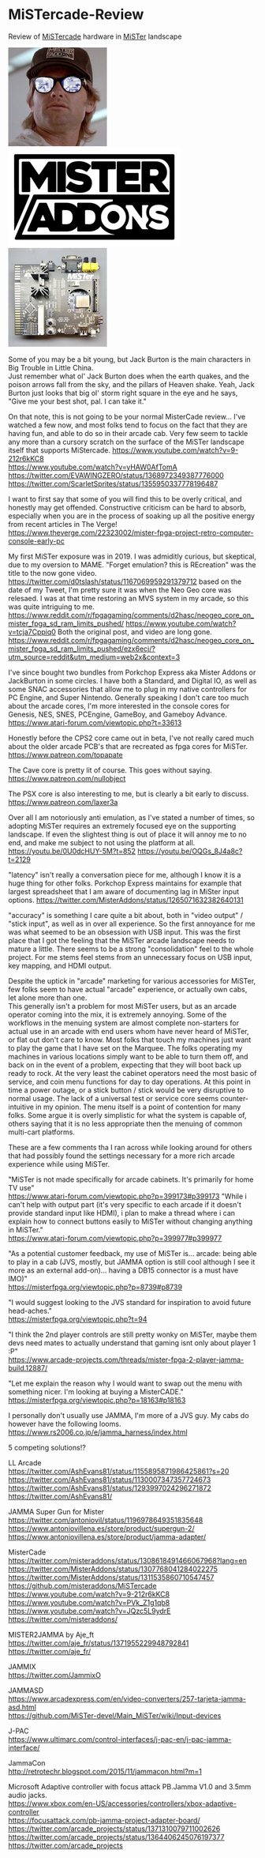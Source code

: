 # MiSTercade-Review
Review of [MiSTercade](https://misteraddons.com/products/mistercade) hardware in [MiSTer](https://github.com/MiSTer-devel/Main_MiSTer/wiki) landscape

[![Big trouble, little china](https://github.com/MAVProxyUser/MiSTercade-Review/blob/main/porkchopexpress.jpg)](https://www.imdb.com/title/tt0090728/characters/nm0000621)
[![Mister Addons](https://github.com/MAVProxyUser/MiSTercade-Review/blob/main/misteraddons.png)](https://misteraddons.com)
[![Mistercade](https://github.com/MAVProxyUser/MiSTercade-Review/blob/main/mistercade.jpg)](https://github.com/misteraddons/MiSTercade)<br>

Some of you may be a bit young, but Jack Burton is the main characters in Big Trouble in Little China.<br>
Just remember what ol' Jack Burton does when the earth quakes, and the poison arrows fall from the sky, and the pillars of Heaven shake. Yeah, Jack Burton just looks that big ol' storm right square in the eye and he says, "Give me your best shot, pal. I can take it."<br>

On that note, this is not going to be your normal MisterCade review... I've watched a few now, and most folks tend to focus on the fact that they are having fun, and able to do so in their 
arcade cab. Very few seem to tackle any more than a cursory scratch on the surface of the MiSTer landscape itself that supports MiStercade. 
https://www.youtube.com/watch?v=9-212r6kKC8<br>
https://www.youtube.com/watch?v=yHAW0AfTomA<br>
https://twitter.com/EVAWINGZERO/status/1368972349387776000<br>
https://twitter.com/ScarletSprites/status/1355950337778196487<br>

I want to first say that some of you will find this to be overly critical, and honestly may get offended. Constructive criticism can be hard to absorb, especially when you are
in the process of soaking up all the positive energy from recent articles in The Verge!
https://www.theverge.com/22323002/mister-fpga-project-retro-computer-console-early-pc

My first MiSTer exposure was in 2019. I was admiditly curious, but skeptical, due to my oversion to MAME. "Forget emulation? this is REcreation" was the title to the now gone video. 
https://twitter.com/d0tslash/status/1167069959291379712
based on the date of my Tweet, I'm pretty sure it was when the Neo Geo core was relesaed. I was at that time restoring an MVS system in my arcade, so this was quite intriguing to me. 
https://www.reddit.com/r/fpgagaming/comments/d2hasc/neogeo_core_on_mister_fpga_sd_ram_limits_pushed/
https://www.youtube.com/watch?v=tcja7Cppiq0
Both the original post, and video are long gone. 
https://www.reddit.com/r/fpgagaming/comments/d2hasc/neogeo_core_on_mister_fpga_sd_ram_limits_pushed/ezx6ecj/?utm_source=reddit&utm_medium=web2x&context=3

I've since bought two bundles from Porkchop Express aka Mister Addons or JackBurton in some circles. I have both a Standard, and Digital IO, as well as some SNAC accessories
that allow me to plug in my native controllers for PC Engine, and Super Nintendo. Generally speaking I don't care too much about the arcade cores, I'm more interested in the console 
cores for Genesis, NES, SNES, PCEngine, GameBoy, and Gameboy Advance. 
https://www.atari-forum.com/viewtopic.php?t=33613

Honestly before the CPS2 core came out in beta, I've not really cared much about the older arcade PCB's that are recreated as fpga cores for MiSTer. 
https://www.patreon.com/topapate

The Cave core is pretty lit of course. This goes without saying. https://www.patreon.com/nullobject

The PSX core is also interesting to me, but is clearly a bit early to discuss. https://www.patreon.com/laxer3a

Over all I am notoriously anti emulation, as I've stated a number of times, so adopting MiSTer requires an extremely focused eye on the supporting landscape. If even the slightest
thing is out of place it will annoy me to no end, and make me subject to not using the platform at all.  
https://youtu.be/0U0dcHUY-5M?t=852 
https://youtu.be/OQGs_8J4a8c?t=2129

"latency" isn't really a conversation piece for me, although I know it is a huge thing for other folks. Porkchop Express maintains for example that largest spreadsheet that I am 
aware of documenting lag in MiSter input options. 
https://twitter.com/MisterAddons/status/1265071632382640131

"accuracy" is something I care quite a bit about, both in "video output" / "stick input", as well as in over all experience. So the first annoyance for me was what seemed to be an 
obsession with USB input. This was the first place that I got the feeling that the MiSTer arcade landscape needs to mature a little. There seems to be a strong "consolidation" feel
to the whole project. For me stems feel stems from an unnecessary focus on USB input, key mapping, and HDMI output.<br> 

Despite the uptick in "arcade" marketing for various accessories for MiSTer, few folks seem to have actual "arcade" experience, or actually own cabs, let alone more than one. <br>
This generally isn't a problem for most MiSTer users, but as an arcade operator coming into the mix, it is extremely annoying. Some of the workflows in the menuing system are almost 
complete non-starters for actual use in an arcade with end users whom have never heard of MiSTer, or flat out don't care to know. Most folks that touch my machines just want to play
the game that I have set on the Marquee. The folks operating my machines in various locations simply want to be able to turn them off, and back on in the event of a problem, expecting
that they will boot back up ready to rock. At the very least the cabinet operators need the most basic of service, and coin menu functions for day to day operations. At this point in
time a power outage, or a stick button / stick would be very disruptive to normal usage. The lack of a universal test or service core seems counter-intuitive in my opinion. The menu 
itself is a point of contention for many folks. Some argue it is overly simplistic for what the system is capable of, others saying that it is no less appropriate then the menuing of
common multi-cart platforms.  

These are a few comments tha I ran across while looking around for others that had possibly found the settings necessary for a more rich arcade experience while using MiSTer. 

"MiSTer is not made specifically for arcade cabinets. It's primarily for home TV use" <br>
https://www.atari-forum.com/viewtopic.php?p=399173#p399173
"While i can't help with output part (it's very specific to each arcade if it doesn't provide standard input like HDMI), i plan to make a thread where i can explain how to connect buttons easily to MiSTer without changing anything in MiSTer." <br>
https://www.atari-forum.com/viewtopic.php?p=399977#p399977

"As a potential customer feedback, my use of MiSTer is... arcade: being able to play in a cab (JVS, mostly, but JAMMA option is still cool although I see it more as an external add-on)... having a DB15 connector is a must have IMO)" <br>
https://misterfpga.org/viewtopic.php?p=8739#p8739

"I would suggest looking to the JVS standard for inspiration to avoid future head-aches."<br>
https://misterfpga.org/viewtopic.php?t=94

"I think the 2nd player controls are still pretty wonky on MiSTer, maybe them devs need mates to actually understand that gaming isnt only about player 1 :P"<br>
https://www.arcade-projects.com/threads/mister-fpga-2-player-jamma-build.12887/

"Let me explain the reason why I would want to swap out the menu with something nicer. I'm looking at buying a MisterCADE." <br>
https://misterfpga.org/viewtopic.php?p=18163#p18163


I personally don't usually use JAMMA, I'm more of a JVS guy. My cabs do however have the following looms. <br>
https://www.rs2006.co.jp/e/jamma_harness/index.html

5 competing solutions!?

LL Arcade<br>
https://twitter.com/AshEvans81/status/1155895871986425861?s=20<br>
https://twitter.com/AshEvans81/status/1130007347357724673<br>
https://twitter.com/AshEvans81/status/1293997024296271872<br>
https://twitter.com/AshEvans81/

JAMMA Super Gun for Mister<br> 
https://twitter.com/antoniovil/status/1196978649351835648<br>
https://www.antoniovillena.es/store/product/supergun-2/ <br>
https://www.antoniovillena.es/store/product/jamma-adapter/ <br>

MisterCade<br> 
https://twitter.com/misteraddons/status/1308618491466067968?lang=en<br>
https://twitter.com/MisterAddons/status/1307768041284022275<br>
https://twitter.com/MisterAddons/status/1311535860710547457<br>
https://github.com/misteraddons/MiSTercade<br>
https://www.youtube.com/watch?v=9-212r6kKC8<br>
https://www.youtube.com/watch?v=PVk_Z1g1qb8<br>
https://www.youtube.com/watch?v=JQzc5L9ydrE<br>
https://twitter.com/misteraddons/

MISTER2JAMMA by Aje_ft<br> 
https://twitter.com/aje_fr/status/1371955229948792841<br>
https://twitter.com/aje_fr/

JAMMIX <br>
https://twitter.com/JammixO

JAMMASD<br>
https://www.arcadexpress.com/en/video-converters/257-tarjeta-jamma-asd.html<br>
https://github.com/MiSTer-devel/Main_MiSTer/wiki/Input-devices

J-PAC<br>
https://www.ultimarc.com/control-interfaces/j-pac-en/j-pac-jamma-interface/

JammaCon<br>
http://retrotechr.blogspot.com/2015/11/jammacon.html?m=1

Microsoft Adaptive controller with focus attack PB.Jamma V1.0 and 3.5mm audio jacks.<br>
https://www.xbox.com/en-US/accessories/controllers/xbox-adaptive-controller<br>
https://focusattack.com/pb-jamma-project-adapter-board/<br>
https://twitter.com/arcade_projects/status/1371310079711002626<br>
https://twitter.com/arcade_projects/status/1364406245076197377<br>
https://twitter.com/arcade_projects


